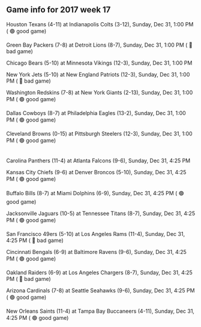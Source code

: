 ## Game info for 2017 week 17
Houston Texans (4-11) at Indianapolis Colts (3-12), Sunday, Dec 31, 1:00 PM (	:green_circle: good game)

Green Bay Packers (7-8) at Detroit Lions (8-7), Sunday, Dec 31, 1:00 PM (	:red_circle: bad game)

Chicago Bears (5-10) at Minnesota Vikings (12-3), Sunday, Dec 31, 1:00 PM

New York Jets (5-10) at New England Patriots (12-3), Sunday, Dec 31, 1:00 PM (	:red_circle: bad game)

Washington Redskins (7-8) at New York Giants (2-13), Sunday, Dec 31, 1:00 PM (	:green_circle: good game)

Dallas Cowboys (8-7) at Philadelphia Eagles (13-2), Sunday, Dec 31, 1:00 PM (	:green_circle: good game)

Cleveland Browns (0-15) at Pittsburgh Steelers (12-3), Sunday, Dec 31, 1:00 PM (	:green_circle: good game)

<br/>Carolina Panthers (11-4) at Atlanta Falcons (9-6), Sunday, Dec 31, 4:25 PM

Kansas City Chiefs (9-6) at Denver Broncos (5-10), Sunday, Dec 31, 4:25 PM (	:green_circle: good game)

Buffalo Bills (8-7) at Miami Dolphins (6-9), Sunday, Dec 31, 4:25 PM (	:green_circle: good game)

Jacksonville Jaguars (10-5) at Tennessee Titans (8-7), Sunday, Dec 31, 4:25 PM (	:green_circle: good game)

San Francisco 49ers (5-10) at Los Angeles Rams (11-4), Sunday, Dec 31, 4:25 PM (	:red_circle: bad game)

Cincinnati Bengals (6-9) at Baltimore Ravens (9-6), Sunday, Dec 31, 4:25 PM (	:green_circle: good game)

Oakland Raiders (6-9) at Los Angeles Chargers (8-7), Sunday, Dec 31, 4:25 PM (	:red_circle: bad game)

Arizona Cardinals (7-8) at Seattle Seahawks (9-6), Sunday, Dec 31, 4:25 PM (	:green_circle: good game)

New Orleans Saints (11-4) at Tampa Bay Buccaneers (4-11), Sunday, Dec 31, 4:25 PM (	:green_circle: good game)

